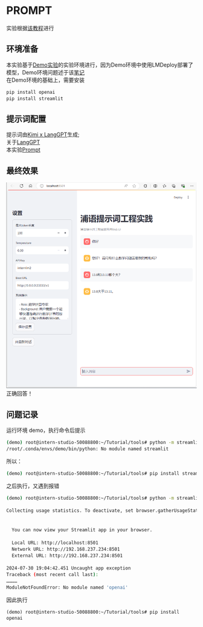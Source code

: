 # PROMPT  
实验根据[该教程](https://github.com/InternLM/Tutorial/tree/camp3/docs/L1/Prompt)进行  
## 环境准备  
本实验基于[Demo实验](https://github.com/InternLM/Tutorial/tree/camp3/docs/L1/Demo)的实验环境进行，因为Demo环境中使用LMDeploy部署了模型，Demo环境问题述于该[笔记](../Demo/README.md)  
在Demo环境的基础上，需要安装
```bash
pip install openai
pip install streamlit
```
## 提示词配置
提示词由[Kimi x LangGPT](https://kimi.moonshot.cn/chat/cqkcpntvbf6v622bmdvg)生成;  
关于[LangGPT](https://langgptai.feishu.cn/wiki/RXdbwRyASiShtDky381ciwFEnpe?from=space_home_recent&pre_pathname=%2Fdrive%2Fhome%2F&previous_navigation_time=1722387212566)  
本实验[Prompt](./PROMPT.md)
## 最终效果
![](../../attachments/L1_Prompt_Result.png)  
正确回答！

## 问题记录
运行环境 demo，执行命令后提示
```bash
(demo) root@intern-studio-50088800:~/Tutorial/tools# python -m streamlit run chat_ui.py
/root/.conda/envs/demo/bin/python: No module named streamlit
```
所以：
```bash
(demo) root@intern-studio-50088800:~/Tutorial/tools# pip install streamlit
```
之后执行，又遇到报错
```bash
(demo) root@intern-studio-50088800:~/Tutorial/tools# python -m streamlit run chat_ui.py

Collecting usage statistics. To deactivate, set browser.gatherUsageStats to false.


  You can now view your Streamlit app in your browser.

  Local URL: http://localhost:8501
  Network URL: http://192.168.237.234:8501
  External URL: http://192.168.237.234:8501

2024-07-30 19:04:42.451 Uncaught app exception
Traceback (most recent call last):
…………
ModuleNotFoundError: No module named 'openai'
```
因此执行
```
(demo) root@intern-studio-50088800:~/Tutorial/tools# pip install openai
```
